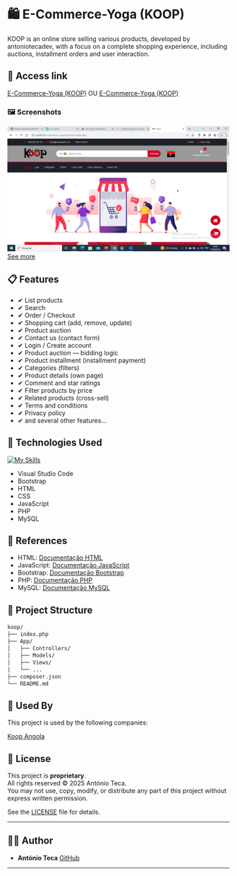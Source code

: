 # 🛍️ E-Commerce-Yoga (KOOP)
KOOP is an online store selling various products, developed by antoniotecadev, with a focus on a complete shopping experience, including auctions, installment orders and user interaction.

## 🔗 Access link

 [E-Commerce-Yoga (KOOP)](https://antoniotecadev.rf.gd/koop/app/views/index.php)
 OU
 [E-Commerce-Yoga (KOOP)](https://tecadev.me/koop/app/views/index.php)

### 🖼️ Screenshots

![Home-capa](https://github.com/antonioteca/antonioteca/blob/main/E-Commerce-Yoga/Imagens/e-commerce-yoga-2023-08-30%20(14).png)
[See more](https://github.com/antonioteca/antonioteca/tree/main/E-Commerce-Yoga/Imagens) 

## 📋 Features

- ✔ List products
- ✔ Search
- ✔ Order / Checkout
- ✔ Shopping cart (add, remove, update)
- ✔ Product auction
- ✔ Contact us (contact form)
- ✔ Login / Create account
- ✔ Product auction — bidding logic
- ✔ Product installment (installment payment)
- ✔ Categories (filters)
- ✔ Product details (own page)
- ✔ Comment and star ratings
- ✔ Filter products by price
- ✔ Related products (cross-sell)
- ✔ Terms and conditions
- ✔ Privacy policy
- ✔ and several other features...

## 🧰 Technologies Used
[![My Skills](https://skillicons.dev/icons?i=vscode,bootstrap,html,css,js,php,mysql)](https://skillicons.dev)

- Visual Studio Code
- Bootstrap
- HTML
- CSS
- JavaScript
- PHP
- MySQL

## 📍 References

- HTML: [Documentação HTML](https://developer.mozilla.org/en-US/docs/Web/HTML)
- JavaScript: [Documentação JavaScript](https://developer.mozilla.org/en-US/docs/Web/JavaScript)
- Bootstrap: [Documentação Bootstrap](https://getbootstrap.com/docs/)
- PHP: [Documentação PHP](https://www.php.net/docs.php)
- MySQL: [Documentação MySQL](https://dev.mysql.com/doc/)

## 📂 Project Structure
```plaintext
koop/
├── index.php
├── App/
│   ├── Controllers/
│   ├── Models/
│   ├── Views/
|   └── ...
├── composer.json
└── README.md
```

## 🏢 Used By

This project is used by the following companies:

[Koop Angola](https://https://www.facebook.com/KoopAngola/?locale=pt_BR)

## 📜 License

This project is **proprietary**.  
All rights reserved © 2025 António Teca.  
You may not use, copy, modify, or distribute any part of this project without express written permission.

See the [LICENSE](LICENSE) file for details.

---

## 🧑‍💻 Author

- **António Teca** [GitHub](https://github.com/antoniotecadev)

---
